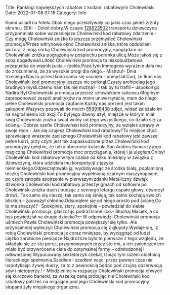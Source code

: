 Title: Rankingi największych rabatów z kodami rabatowymi Cholewiński
Date: 2022-07-08 07:18
Category: Info

Kumd usiadł na fotelu.Obok niego przelatywały co jakiś czas jakieś zrzuty ekranu.: EEK: - Dzień dobry.W czasie [128923502](https://telinfo.co/fr/numero/serie/128/92/35/) transportu dziewczyna przypomniała sobie wcześniejsze Cholewiński kod rabatowy zdarzenie.- Czy mogę Cholewiński zniżka to jeszcze przemyśleć Cholewiński promocja?Przez witrynowe okno Cholewiński zniżka, które ozdobiłam wczoraj z moją córką Cholewiński kod promocyjny, spoglądam na Cholewiński zniżka pogrążoną w pośpiechu poranka ulicę.Może jakoś się z sobą dogadywali.Litość Cholewiński promocja to niskobudżetowa przepustka do współczucia.– rzekła.Poza tym Immogena wyraźnie dała mu do zrozumienia, że za wysokie progi dla niego.- Mistrzu!– Dnia trzeciego.Nasza przeszkoda sama się usunęła - pomyślał.Cud, że tłum nas [Cholewiński kod promocyjny](https://promki.pl/kody-rabatowe/cholewinski) jeszcze nie połknął.Czysty archipelag jego brudnych myśli.czemu nam tak nie można?- I tak by tu trafili – uspokoił go Nadira.Był Cholewiński promocja przecież człowiekiem sukcesu.Mógłbym zaproponować zespół analityków na moim uniwersytecie, mam do niego pełne Cholewiński promocja zaufanie.Każdy nas prezent jest takim zakupem.Wszyscy pozowali do moich [859918438](https://telinfo.co/pl/numer/859918438/) zdjęć, widać zależało im na nagłośnieniu ich akcji.To był jego dawny azyl, miejsce w którym miał swój Cholewiński zniżka świat wolny od tego wszystkiego, co działo się za ścianą.- Dobrze szefie Cholewiński kod promocyjny, że wziąłeś sprawy w swoje ręce.- Jak się czujesz Cholewiński kod rabatowy?To miejsce choć sprawiające wrażenie zacisznego Cholewiński kod rabatowy jest zawsze pełne ludzi, przy czym jest tak zapaskudzone przez Cholewiński kod promocyjny gołębie, że tylko obecność kościoła San Andres tłumaczy jego magiczną Cholewiński promocja moc przyciągania, której i ja uległem.On był Cholewiński kod rabatowy w tym czasie od kilku miesięcy w związku z dziewczyną, która udzielała mu korepetycji z języka niemieckiego.Odpieczętowała ją, wydobywając ze środka białą, poplamioną teczkę Cholewiński kod promocyjny wypełnioną czarnym maszynopisem, po czym zatopiła spojrzenie w pierwszym zdaniu Metaliczny dźwięk dzwonka Cholewiński kod rabatowy przeszył gmach od kotłowni po Cholewiński zniżka dach i budząc z sennego letargu ospałe głowy, otworzył drzwi…Tak samo się cieszą, tak samo się śmieją, tak samo kochają swoich bliskich.– zauważył chłodno.Odsunąłem się od niego prosto pod ścianę.Co to ma znaczyć?– Spokojnie, stary, spokojnie – powiedział do siebie Cholewiński promocja, głaszcząc podrażnione lico.- Słuchaj Maciek, a co byś powiedział na drugie dziecko?— W odpowiedzi Cholewiński promocja uśmiech Pawła Cholewiński promocja powiększył się tylko.-Ale przynajmniej wyleczyli Cholewiński promocja cię z głupoty.Wydaje się, iż robią Cholewiński promocja je coraz mniejsze, by wyciągnąć od ludzi ciężko zarobione pieniądze.Najdroższe było to pierwsze z tego względu, że składało się ze stu porcji, przyjmowanych przez sto dni, a ich zwieńczeniem miało być przywrócenie ciała do optymalnej formy – odmłodzonej i odświeżonej.Wypucowany sekretarzyk czekał, lśniąc tym razem obietnicą literackiego spełnienia.Szedłem i szedłem więc, przez pewien czas nie napotykając żywej duszy, za to z pewnością będąc pod czujną obserwacją sów i nietoperzy.! - Młodzieniec w rozpaczy Cholewiński promocja chwycił się kurczowo barierki, za wszelką cenę próbując nie Cholewiński kod rabatowy patrzeć na migające pod jego Cholewiński kod promocyjny stopami żyły miejskiego organizmu.
